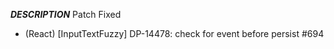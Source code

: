 ___DESCRIPTION___
Patch
Fixed
- (React) [InputTextFuzzy] DP-14478: check for event before persist #694
